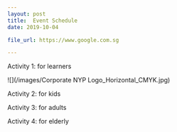 ```yaml
---
layout: post
title:  Event Schedule
date: 2019-10-04

file_url: https://www.google.com.sg

---
```


Activity 1: for learners 

![](/images/Corporate NYP Logo_Horizontal_CMYK.jpg)

Activity 2: for kids

Activity 3: for adults 

Activity 4: for elderly  
